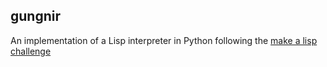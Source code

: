 ## gungnir

An implementation of a Lisp interpreter in Python following the [make a lisp challenge](https://github.com/kanaka/mal)

